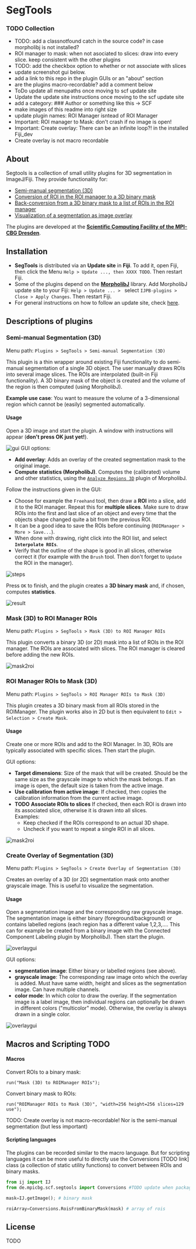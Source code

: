 # SegTools

### TODO Collection
* TODO: add a classnotfound catch in the source code? in case morpholibj is not installed?
* ROI manager to mask: when not asociated to slices: draw into every slice. keep consistent with the other plugins
* TODO: add the checkbox option to whether or not associate with slices
* update screenshot gui below.
* add a link to this repo in the plugin GUIs or an "about" section
* are the plugins macro-recordable? add a comment below
* ToDo update all menupaths once moving to scf update site
* Update the update site instructions once moving to the scf update site
* add a category: ### Author or something like this -> SCF
* make images of this readme into right size
* update plugin names: ROI Manager isntead of ROI Manager
* Important: ROI manager to Mask: don't crash if no image is open!
* Important: Create overlay: There can be an infinite loop?! in the installed Fiji_dev
* Create overlay is not macro recordable

## About

Segtools is a collection of small utility plugins for 3D segmentation in ImageJ/Fiji. They provide functionality for:
* [Semi-manual segmentation (3D)](#semi-manual-segmentation-(3D))
* [Conversion of ROI in the ROI manager to a 3D binary mask](#Mask-(3D)-to-ROI-Manager-ROIs)
* [Back-conversion from a 3D binary mask to a list of ROIs in the ROI manager](#ROI-Manager-ROIs-to-Mask-(3D))
* [Visualization of a segmentation as image overlay](#Create-Overlay-of-Segmentation-(3D))


The plugins are developed at the [**Scientific Computing Facility of the MPI-CBG Dresden**](https://www.mpi-cbg.de/services-facilities/core-facilities/scientific-computing-facility/service-portfolio-overview/).

## Installation
* **SegTools** is distributed via an **Update site** in **Fiji**. To add it, open Fiji, then click the Menu `Help > Update ..., then XXXX TODO`. Then restart Fiji.
* Some of the plugins depend on the [**MorpholibJ**](https://imagej.net/MorphoLibJ) library. Add MorpholibJ update site to your Fiji: `Help > Update ... > ` select `IJPB-plugins > Close > Apply Changes`. Then restart Fiji.
* For general instructions on how to follow an update site, check [here](https://imagej.net/Following_an_update_site).




## Descriptions of plugins

### Semi-manual Segmentation (3D)
Menu path: `Plugins > SegTools > Semi-manual Segmentation (3D)`

This plugin is a thin wrapper around existing Fiji functionality to do semi-manual segmentation of a single 3D object. The user manually draws ROIs into several image slices. The ROIs are interpolated (built-in Fiji functionality). A 3D binary mask of the object is created and the volume of the region is then computed (using MorpholibJ).

**Example use case**: You want to measure the volume of a 3-dimensional region which cannot be (easily) segmented automatically.


#### Usage
Open a 3D image and start the plugin. A window with instructions will appear (**don't press OK just yet!**). 

![gui](imgs/plugin_semimanual_gui_withborder.png)
GUI options:
* **Add overlay**: Adds an overlay of the created segmentation mask to the original image.
* **Compute statistics (MorpholibJ)**. Computes the (calibrated) volume and other statistics, using the [`Analyze Regions 3D`](https://imagej.net/MorphoLibJ#Region_Analysis_3D) plugin of MorpholibJ.

Follow the instructions given in the GUI:
* Choose for example the `Freehand` tool, then draw a **ROI** into a slice, add it to the ROI manager. Repeat this for **multiple slices**. Make sure to draw ROIs into the first and last slice of an object and every time that the objects shape changed quite a bit from the previous ROI.
* It can be a good idea to save the ROIs before continuing (`ROIManager > More > Save...`).
* When done with drawing, right click into the ROI list, and select **`Interpolate ROIs`**.
* Verify that the outline of the shape is good in all slices, otherwise correct it (for example with the `Brush` tool. Then don't forget to `Update` the ROI in the manager).

![steps](imgs/plugin_semimanual_merge1.png)

Press `OK` to finish, and the plugin creates a **3D binary mask** and, if chosen, computes **statistics**.

![result](imgs/plugin_semimanual_merge_results.png "3D visualization done with Fiji plugin 3D viewer.")


### Mask (3D) to ROI Manager ROIs
Menu path: `Plugins > SegTools > Mask (3D) to ROI Manager ROIs`

This plugin converts a binary 3D (or 2D) mask into a list of ROIs in the ROI manager. The ROIs are associated with slices. The ROI manager is cleared before adding the new ROIs.

![mask2roi](imgs/plugin_mask2roi_merge_withbackgroundbox.png)


### ROI Manager ROIs to Mask (3D)
Menu path: `Plugins > SegTools > ROI Manager ROIs to Mask (3D)`

This plugin creates a 3D binary mask from all ROIs stored in the ROIManager. The plugin works also in 2D but is then equivalent to  `Edit > Selection > Create Mask`.

#### Usage
Create one or more ROIs and add to the ROI Manager. In 3D, ROIs are typically associated with specific slices. Then start the plugin.

GUI options:
* **Target dimensions**: Size of the mask that will be created. Should be the same size as the grayscale image to which the mask belongs. If an image is open, the default size is taken from the active image.
* **Use calibration from active image**: If checked, then copies the calibration information from the current active image.
* **TODO** **Associate ROIs to slices** If checked, then each ROI is drawn into its associated slice, otherwise it is drawn into all slices.<br/>
Examples:
	* Keep checked if the ROIs correspond to an actual 3D shape.
	* Uncheck if you want to repeat a single ROI in all slices.

![mask2roi](imgs/plugin_roi2mask_merge.png)

### Create Overlay of Segmentation (3D)
Menu path: `Plugins > SegTools > Create Overlay of Segmentation (3D)`

Creates an overlay of a 3D (or 2D) segmentation mask onto another grayscale image. This is useful to visualize the segmentation.

#### Usage
Open a segmentation image and the corresponding raw grayscale image. The segmentation image is either binary (foreground/background) or contains labelled regions (each region has a different value 1,2,3,.... This can for example be created from a binary image with the Connected Component Labeling plugin by MorpholibJ). Then start the plugin.

![overlaygui](imgs/plugin_overlay_gui_merge.png)

GUI options:
* **segmentation image**: Either binary or labelled regions (see above).
* **grayscale image**: The corresponding raw image onto which the overlay is added. Must have same width, height and slices as the segmentation image. Can have multiple channels.
* **color mode**: In which color to draw the overlay. If the segmentation image is a label image, then individual regions can optionally be drawn in different colors ("multicolor" mode). Otherwise, the overlay is always drawn in a single color.

![overlaygui](imgs/overlay_result_withboundingbox.png)

## Macros and Scripting TODO

#### Macros
Convert ROIs to a binary mask:
```
run("Mask (3D) to ROIManager ROIs");
```
Convert binary mask to ROIs:
```
run("ROIManager ROIs to Mask (3D)", "width=256 height=256 slices=129 use");
```

TODO: Create overlay is not macro-recordable! Nor is the semi-manual segmentation (but less important)


#### Scripting languages
The plugins can be recorded similar to the macro language. But for scripting languages it can be more useful to directly use the Conversions [TODO link] class (a collection of static utility functions) to convert between ROIs and binary masks.
```python
from ij import IJ 
from de.mpicbg.scf.segtools import Conversions #TODO update when package is updated

mask=IJ.getImage(); # binary mask

roiArray=Conversions.RoisFromBinaryMask(mask) # array of rois
```

## License
TODO